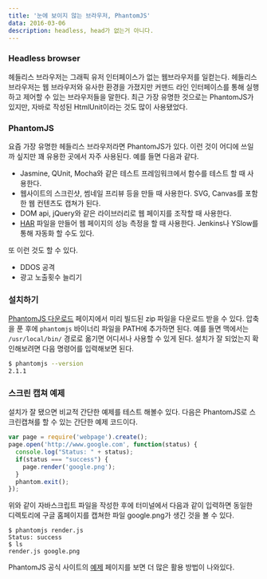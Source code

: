 ```yaml
---
title: '눈에 보이지 않는 브라우저, PhantomJS'
data: 2016-03-06
description: headless, head가 없는거 아니다.
---
```


### Headless browser

헤들리스 브라우저는 그래픽 유저 인터페이스가 없는 웹브라우저를 일컫는다. 헤들리스 브라우저는 웹 브라우저와 유사한 환경을 가졌지만 커맨드 라인 인터페이스를 통해 실행하고 제어할 수 있는 브라우저들을 말한다. 최근 가장 유명한 것으로는 PhantomJS가 있지만, 자바로 작성된 HtmlUnit이라는 것도 많이 사용됐었다.

### PhantomJS

요즘 가장 유명한 헤들리스 브라우저라면 PhantomJS가 있다. 이런 것이 어디에 쓰일까 싶지만 꽤 유용한 곳에서 자주 사용된다. 예를 들면 다음과 같다. 

* Jasmine, QUnit, Mocha와 같은 테스트 프레임워크에서 함수를 테스트 할 때 사용한다.
* 웹사이트의 스크린샷, 썸네일 프리뷰 등을 만들 때 사용한다. SVG, Canvas를 포함한 웹 컨텐츠도 캡쳐가 된다. 
* DOM api, jQuery와 같은 라이브러리로 웹 페이지를 조작할 때 사용한다.
* [HAR][HAR] 파일을 만들어 웹 페이지의 성능 측정을 할 때 사용한다. Jenkins나 YSlow를 통해 자동화 할 수도 있다.

또 이런 것도 할 수 있다. 

* DDOS 공격
* 광고 노출횟수 늘리기

### 설치하기

[PhantomJS 다운로드][PhantomJS 다운로드] 페이지에서 미리 빌드된 zip 파일을 다운로드 받을 수 있다. 압축을 푼 후에 ```phantomjs``` 바이너리 파일을 PATH에 추가하면 된다. 예를 들면 맥에서는 ```/usr/local/bin/``` 경로로 옮기면 어디서나 사용할 수 있게 된다. 설치가 잘 되었는지 확인해보려면 다음 명령어를 입력해보면 된다. 

```bash
$ phantomjs --version
2.1.1
```

### 스크린 캡쳐 예제

설치가 잘 됐으면 비교적 간단한 예제를 테스트 해볼수 있다. 다음은 PhantomJS로 스크린캡쳐를 할 수 있는 간단한 예제 코드이다. 

```javascript
var page = require('webpage').create();
page.open('http://www.google.com', function(status) {
  console.log("Status: " + status);
  if(status === "success") {
    page.render('google.png');
  }
  phantom.exit();
});
```
위와 같이 자바스크립트 파일을 작성한 후에 터미널에서 다음과 같이 입력하면 동일한 디렉토리에 구글 홈페이지를 캡쳐한 파일 google.png가 생긴 것을 볼 수 있다.

```dash
$ phantomjs render.js
Status: success
$ ls
render.js google.png
```

PhantomJS 공식 사이트의 [예제][PhantomJS 예제] 페이지를 보면 더 많은 활용 방법이 나와있다.


[HAR]: https://en.wikipedia.org/wiki/.har
[PhantomJS]: http://phantomjs.org/
[PhantomJS 다운로드]: http://phantomjs.org/download.html
[PhantomJS 예제]: http://phantomjs.org/examples/index.html